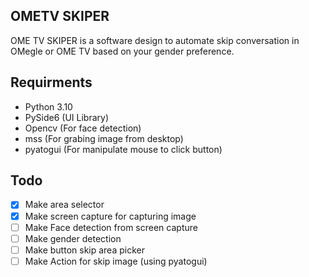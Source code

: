 ## OMETV SKIPER
OME TV SKIPER is a software design to automate skip conversation in OMegle or OME TV
based on your gender preference.

## Requirments
- Python 3.10
- PySide6 (UI Library)
- Opencv (For face detection)
- mss (For grabing image from desktop)
- pyatogui (For manipulate mouse to click button)

## Todo
- [X] Make area selector
- [X] Make screen capture for capturing image
- [ ] Make Face detection from screen capture
- [ ] Make gender detection 
- [ ] Make button skip area picker
- [ ] Make Action for skip image (using pyatogui)
